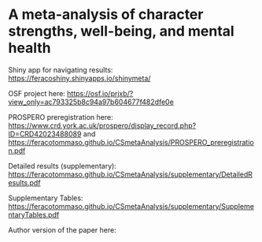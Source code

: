 # A meta-analysis of character strengths, well-being, and mental health

Shiny app for navigating results: https://feracoshiny.shinyapps.io/shinymeta/

OSF project here: https://osf.io/prjxb/?view_only=ac793325b8c94a97b604677f482dfe0e

PROSPERO preregistration here: https://www.crd.york.ac.uk/prospero/display_record.php?ID=CRD42023488089 and https://feracotommaso.github.io/CSmetaAnalysis/PROSPERO_preregistration.pdf

Detailed results (supplementary): https://feracotommaso.github.io/CSmetaAnalysis/supplementary/DetailedResults.pdf

Supplementary Tables: https://feracotommaso.github.io/CSmetaAnalysis/supplementary/SupplementaryTables.pdf

Author version of the paper here: 
